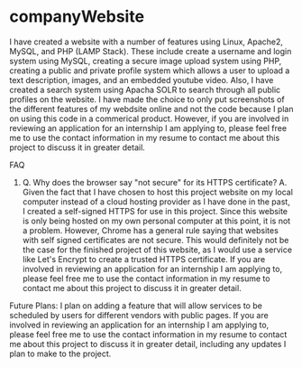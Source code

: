 # companyWebsite
I have created a website with a number of features using Linux, Apache2, MySQL, and PHP (LAMP Stack). These include create a username and login system using MySQL, creating a secure image upload system using PHP, creating a public and private profile system which allows a user to upload a text description, images, and
an embedded youtube video. Also, I have created a search system using Apacha SOLR to search through all public profiles on the website. I have made the choice to 
only put screenshots of the different features of my webdsite online and not the code because I plan on using this code in a commerical product. However, if you are involved in reviewing an application for an internship I am applying to, please feel free me to use the contact information in my resume to contact me about this project to discuss it in greater detail.


FAQ

1.
    Q. Why does the browser say "not secure" for its HTTPS certificate?
    A. Given the fact that I have chosen to host this project website on my local computer instead of
       a cloud hosting provider as I have done in the past, I created a self-signed HTTPS for use in 
       this project. Since this website is only being hosted on my own personal computer at this
       point, it is not a problem. However, Chrome has a general rule saying that websites with self
       signed certificates are not secure. This would definitely not be the case for the finished
       project of this website, as I would use a service like Let's Encrypt to create a trusted
       HTTPS certificate. If you are involved in reviewing an application for an internship I am
       applying to, please feel free me to use the contact information in my resume to contact me 
       about this project to discuss it in greater detail.
      
      
 Future Plans:
     I plan on adding a feature that will allow services to be scheduled by users for
     different vendors with public pages. If you are involved in reviewing an application for an 
     internship I am applying to, please feel free me to use the contact information in my resume to 
     contact me about this project to discuss it in greater detail, including any updates I plan to
     make to the project.
     
